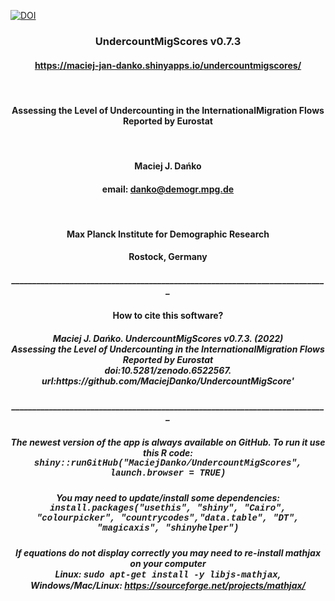 <a href="https://doi.org/10.5281/zenodo.6522567"><img src="https://zenodo.org/badge/DOI/10.5281/zenodo.6522567.svg" alt="DOI"></a>
<div class="col-sm-12" align="center">
  <h3>UndercountMigScores v0.7.3</h3>
  <h4><a href="https://maciej-jan-danko.shinyapps.io/undercountmigscores/"> https://maciej-jan-danko.shinyapps.io/undercountmigscores/</a></h4>
  <br>
  <h4>Assessing the Level of Undercounting in the InternationalMigration Flows Reported by Eurostat</h4>
  <br>
  <h4>Maciej J. Dańko</h4>
  <h4>email: <a href="mailto:name@email.com"> danko@demogr.mpg.de </a></h4>
  <br>
  <h4>Max Planck Institute for Demographic Research</h4>
  <h4>Rostock, Germany</h4>
  <h5>____________________________________________________________________________</h5>
  <h4>How to cite this software?</h4>
  <h5>Maciej J. Dańko. UndercountMigScores v0.7.3. (2022)<br>
      Assessing the Level of Undercounting in the InternationalMigration Flows Reported by Eurostat
      <br>doi:10.5281/zenodo.6522567. url:https://github.com/MaciejDanko/UndercountMigScore'</h5>
  <h5>____________________________________________________________________________</h5>
  <h5>The newest version of the app is always available on GitHub. To run it use this R code:<br><span style="font-family: Courier New">shiny::runGitHub("MaciejDanko/UndercountMigScores", launch.browser = TRUE)</span><br></h5>
  <h5>You may need to update/install some dependencies:<br><span style="font-family: Courier New">install.packages("usethis", "shiny", "Cairo", "colourpicker", "countrycodes","data.table", "DT", "magicaxis", "shinyhelper")</span><br></h5>
  <h5>If equations do not display correctly you may need to re-install mathjax on your computer<br>Linux: <span style="font-family: Courier New">sudo apt-get install -y libjs-mathjax</span>,<br>Windows/Mac/Linux: <a href="https://sourceforge.net/projects/mathjax/"> https://sourceforge.net/projects/mathjax/</a></h5>
</div>
